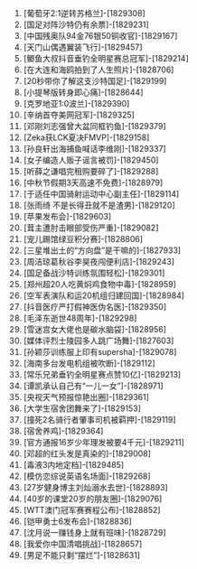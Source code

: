 
1. [葡萄牙2:1逆转苏格兰]-[1829308]
1. [国足对阵沙特仍有余票]-[1829231]
1. [中国残奥队94金76银50铜收官]-[1829167]
1. [天门山偶遇翼装飞行]-[1829457]
1. [鲫鱼大叔抖音垂钓全明星赛总冠军]-[1829214]
1. [在大连和海鸥拍到了人生照片]-[1828706]
1. [20秒带你了解这支沙特国足]-[1829199]
1. [小提琴版转身即心痛]-[1828644]
1. [克罗地亚1:0波兰]-[1829390]
1. [辛纳首夺美网冠军]-[1829325]
1. [邓刚刘志强曾大盆同框钓鱼]-[1829379]
1. [Zeka获LCK夏决FMVP]-[1829158]
1. [孙良轩出海捕鱼喊话李维刚]-[1829337]
1. [女子编造人贩子谣言被罚]-[1829450]
1. [听薛之谦唱完租购要碎了]-[1829288]
1. [中秋节假期3天高速不免费]-[1828979]
1. [于适任中国骑射运动中心副主任]-[1829114]
1. [张雨绮 不是长得丑就不是渣男]-[1829120]
1. [苹果发布会]-[1829603]
1. [茸主遭肘击眼部受伤严重]-[1829082]
1. [宠儿踢馆绿豆积分赛]-[1828806]
1. [三星堆出土的“方向盘”是干嘛的]-[1827933]
1. [周洁琼葛秋谷李昊夜闯便利店]-[1829243]
1. [国足备战沙特训练氛围轻松]-[1829301]
1. [郑州超20人吃黄焖鸡食物中毒]-[1828959]
1. [空军表演队和运20机组归建回国]-[1828984]
1. [抖音医疗严打假神医伪名医]-[1829350]
1. [毛泽东逝世48周年]-[1829298]
1. [雪迷宫女大佬也是碳水脑袋]-[1828956]
1. [媒体评烈士陵园多人跳广场舞]-[1827603]
1. [孙颖莎训练服上印有supersha]-[1829078]
1. [海南多台发电机组被吹断]-[1829112]
1. [常乐兄弟垂钓全明星赛点赞10亿]-[1829213]
1. [谭凯承认自己有“一儿一女”]-[1828971]
1. [央视天气预报惊艳出圈]-[1829361]
1. [大学生宿舍团舞来了]-[1829153]
1. [撞死2名骑行者肇事司机被羁押]-[1829119]
1. [宿舍养鸡]-[1829364]
1. [官方通报16岁少年理发被要4千元]-[1829211]
1. [邓超的红头发是真染的]-[1829008]
1. [毒液3内地定档]-[1829485]
1. [模仿恋综说英语名场面]-[1829268]
1. [27岁健身博主刘灿溺水去世]-[1828893]
1. [40岁的课堂20岁的朋友圈]-[1829076]
1. [WTT澳门冠军赛赛程公布]-[1828852]
1. [铠甲勇士6发布会]-[1828836]
1. [沈月说一赚钱身上就有班味]-[1828729]
1. [我爱你中国清唱挑战]-[1828657]
1. [男足不能只剩“摆烂”]-[1828631]